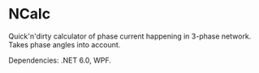 # NCalc

Quick'n'dirty calculator of phase current happening in 3-phase network.
Takes phase angles into account.

Dependencies: .NET 6.0, WPF.
